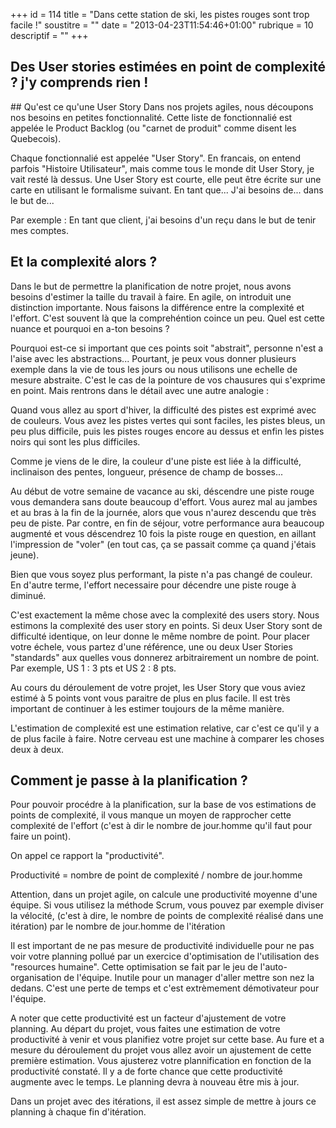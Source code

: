+++
id = 114
title = "Dans cette station de ski, les pistes rouges sont trop facile !"
soustitre = ""
date = "2013-04-23T11:54:46+01:00"
rubrique = 10
descriptif = ""
+++

<h2>Des User stories estimées en point de complexité ? j'y comprends rien !</h2>
## Qu'est ce qu'une User Story
Dans nos projets agiles, nous découpons nos besoins en petites fonctionnalité. Cette liste de fonctionnalié est appelée le Product Backlog (ou "carnet de produit" comme disent les Quebecois).

Chaque fonctionnalié est appelée "User Story". En francais, on entend parfois "Histoire Utilisateur", mais comme tous le monde dit User Story, je vait resté là dessus. Une User Story est courte, elle peut être écrite sur une carte en utilisant le formalisme suivant. 
En tant que... J'ai besoins de... dans le but de... 

Par exemple : 
En tant que client, j'ai besoins d'un reçu dans le but de tenir mes comptes.

## Et la complexité alors ?

Dans le but de permettre la planification de notre projet, nous avons besoins d'estimer la taille du travail à faire. En agile, on introduit une distinction importante. Nous faisons la différence entre la complexité et l'effort. C'est souvent là que la comprehéntion coince un peu. Quel est cette nuance et pourquoi en a-ton besoins ?

Pourquoi est-ce si important que ces points soit "abstrait", personne n'est a l'aise avec les abstractions... Pourtant, je peux vous donner plusieurs exemple dans la vie de tous les jours ou nous utilisons une echelle de mesure abstraite. C'est le cas de la pointure de vos chausures qui s'exprime en point. Mais rentrons dans le détail avec une autre analogie :

Quand vous allez au sport d'hiver, la difficulté des pistes est exprimé avec de couleurs. Vous avez les pistes vertes qui sont faciles, les pistes bleus, un peu plus difficile, puis les pistes rouges encore au dessus et enfin les pistes noirs qui sont les plus difficiles. 

Comme je viens de le dire, la couleur d'une piste est liée à la difficulté, inclinaison des pentes, longueur, présence de champ de bosses... 

Au début de votre semaine de vacance au ski, déscendre une piste rouge vous demandera sans doute beaucoup d'effort. Vous aurez mal au jambes et au bras à la fin de la journée, alors que vous n'aurez descendu que très peu de piste. Par contre, en fin de séjour, votre performance aura beaucoup augmenté et vous déscendrez 10 fois la piste rouge en question, en aillant l'impression de "voler" (en tout cas, ça se passait comme ça quand j'étais jeune).

Bien que vous soyez plus performant, la piste n'a pas changé de couleur. En d'autre terme, l'effort necessaire pour décendre une piste rouge à diminué. 

C'est exactement la même chose avec la complexité des users story. Nous estimons la complexité des user story en points. Si deux User Story sont de difficulté identique, on leur donne le même nombre de point. Pour placer votre échele, vous partez d'une référence, une ou deux User Stories "standards" aux quelles vous donnerez arbitrairement un nombre de point. Par exemple, US 1 : 3 pts et US 2 : 8 pts.

Au cours du déroulement de votre projet, les User Story que vous aviez estimé à 5 points vont vous paraitre de plus en plus facile. Il est très important de continuer à les estimer toujours de la même manière. 

L'estimation de complexité est une estimation relative, car c'est ce qu'il y a de plus facile à faire. Notre cerveau est une machine à comparer les choses deux à deux.

## Comment je passe à la planification ?

Pour pouvoir procédre à la planification, sur la base de vos estimations de points de complexité, il vous manque un moyen de rapprocher cette complexité de l'effort (c'est à dir le nombre de jour.homme qu'il faut pour faire un point).

On appel ce rapport la "productivité". 

Productivité = nombre de point de complexité / nombre de jour.homme

Attention, dans un projet agile, on calcule une productivité moyenne d'une équipe. Si vous utilisez la méthode Scrum, vous pouvez par exemple diviser la vélocité, (c'est à dire, le nombre de points de complexité réalisé dans une itération) par le nombre de jour.homme de l'itération

Il est important de ne pas mesure de productivité individuelle pour ne pas voir votre planning pollué par un exercice d'optimisation de l'utilisation des "resources humaine". Cette optimisation se fait par le jeu de l'auto-organisation de l'équipe. Inutile pour un manager d'aller mettre son nez la dedans. C'est une perte de temps et c'est extrèmement démotivateur pour l'équipe.

A noter que cette productivité est un facteur d'ajustement de votre planning. 
Au départ du projet, vous faites une estimation de votre productivité à venir et vous planifiez votre projet sur cette base. Au fure et a mesure du déroulement du projet vous allez avoir un ajustement de cette première estimation. Vous ajusterez votre plannification en fonction de la productivité constaté. Il y a de forte chance que cette productivité augmente avec le temps. Le planning devra à nouveau être mis à jour.

Dans un projet avec des itérations, il est assez simple de mettre à jours ce planning à chaque fin d'itération.